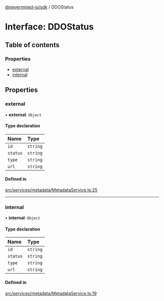 [@nevermined-io/sdk](../code-reference.md) / DDOStatus

# Interface: DDOStatus

## Table of contents

### Properties

- [external](DDOStatus.md#external)
- [internal](DDOStatus.md#internal)

## Properties

### external

• **external**: `Object`

#### Type declaration

| Name | Type |
| :------ | :------ |
| `id` | `string` |
| `status` | `string` |
| `type` | `string` |
| `url` | `string` |

#### Defined in

[src/services/metadata/MetadataService.ts:25](https://github.com/nevermined-io/sdk-js/blob/4d0a0baa5afc98578a0eec8d32b14e61f501c376/src/services/metadata/MetadataService.ts#L25)

___

### internal

• **internal**: `Object`

#### Type declaration

| Name | Type |
| :------ | :------ |
| `id` | `string` |
| `status` | `string` |
| `type` | `string` |
| `url` | `string` |

#### Defined in

[src/services/metadata/MetadataService.ts:19](https://github.com/nevermined-io/sdk-js/blob/4d0a0baa5afc98578a0eec8d32b14e61f501c376/src/services/metadata/MetadataService.ts#L19)
